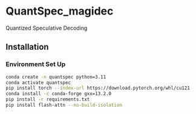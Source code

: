 # QuantSpec_magidec

Quantized Speculative Decoding

## Installation

### Environment Set Up
``` bash
conda create -n quantspec python=3.11
conda activate quantspec
pip install torch --index-url https://download.pytorch.org/whl/cu121
conda install -c conda-forge gxx=13.2.0
pip install -r requirements.txt
pip install flash-attn --no-build-isolation
```

